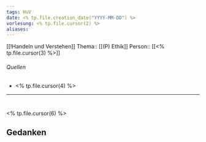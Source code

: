 ```yaml
---
tags: HuV
date: <% tp.file.creation_date("YYYY-MM-DD") %>
vorlesung: <% tp.file.cursor(2) %>
aliases: 
---
```

[[!Handeln und Verstehen]]
Thema:: [[(P) Ethik]]
Person:: [[<% tp.file.cursor(3) %>]]

###### Quellen 
- <% tp.file.cursor(4) %>

---
#
<% tp.file.cursor(6) %>

## Gedanken
